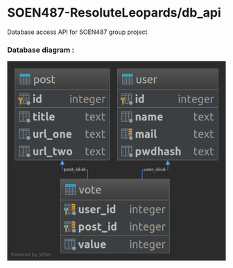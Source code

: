 # SOEN487-ResoluteLeopards/db_api
Database access API for SOEN487 group project

### Database diagram : 
![Database diagram](./main.png "Database diagram")

